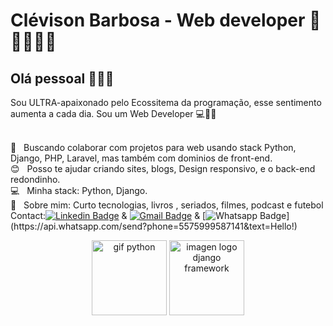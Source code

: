 # Clévison Barbosa - Web developer :purple_heart:👨‍💻👨‍🎨

## Olá pessoal 🖖🖖🖖

Sou ULTRA-apaixonado pelo Ecossitema da programação, esse sentimento aumenta a cada dia.
Sou um Web Developer :computer::rocket::purple_heart:

 <br/> :purple_heart: &nbsp; Buscando colaborar com projetos para web usando stack Python, Django, PHP, Laravel, mas também com dominios de front-end.
 <br/> :blush: &nbsp; Posso te ajudar criando sites, blogs, Design responsivo, e o back-end redondinho.
 <br/> :computer: &nbsp; Minha stack: Python, Django.
 <br/> 💬  &nbsp; Sobre mim: Curto tecnologias, livros , seriados, filmes, podcast e futebol
 <br/> Contact:[![Linkedin Badge](https://img.shields.io/badge/-LinkedIn-blue?style=flat-square&logo=Linkedin&logoColor=white&link=link_do_seu_perfil_no_linkedin)](https://www.linkedin.com/in/clevison-barbosa-ba444818a/)
 & 
 [![Gmail Badge](https://img.shields.io/badge/-barbosaclevison@gmail.com-c14438?style=flat-square&logo=Gmail&logoColor=white&link=mailto:barbosaclevison@gmail.com)](mailto:barbosaclevison@gmail.com)
  & 
 [![Whatsapp Badge](https://img.shields.io/badge/-Whatsapp-4CA143?style=flat-square&labelColor=4CA143&logo=whatsapp&logoColor=white&link=https://api.whatsapp.com/send?phone=seu_telefone_55+DDD+número_de_telefone&text=Hello!)](https://api.whatsapp.com/send?phone=5575999587141&text=Hello!)

 <p align="center">
  <img src="https://media2.giphy.com/media/KAq5w47R9rmTuvWOWa/giphy.gif" width="120" title="gif python">
 
  <img src="https://miro.medium.com/max/1600/1*3WScpj9KnLSO36LcsOxthQ.gif" width="120" alt="imagen logo django framework">
</p>
 
